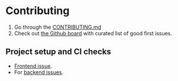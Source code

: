 # Contributing

1. Go through the [CONTRIBUTING.md](https://github.com/sourcegraph/sourcegraph/blob/main/CONTRIBUTING.md)
2. Check out [the Github board](https://github.com/orgs/sourcegraph/projects/210) with curated list of good first issues.

## Project setup and CI checks

- [Frontend issue](frontend_contribution.md).
- For [backend issues](../getting-started/index.md).
